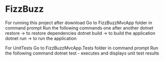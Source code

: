 # FizzBuzz
For running this project after download
Go to FizzBuzzMvcApp folder in command prompt
Run the following commands one after another 
  dotnet restore -> to restore dependencies 
  dotnet build -> to build the application
  dotnet run -> to run the application

For UnitTests
Go to FizzBuzzMvcApp.Tests folder in command prompt
Run the following command
  dotnet test - executes and displays unit test results
